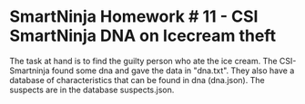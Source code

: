 # SmartNinja Homework # 11 - CSI SmartNinja DNA on Icecream theft

The task at hand is to find the guilty person who ate the ice cream.
The CSI-Smartninja found some dna and gave the data in "dna.txt".
They also have a database of characteristics that can be found in dna (dna.json).
The suspects are in the database suspects.json.
